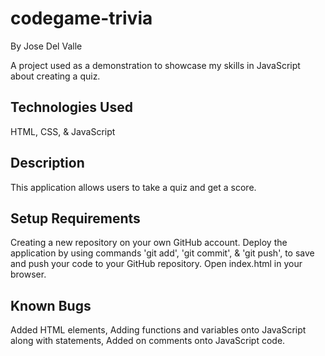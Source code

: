 # codegame-trivia
By Jose Del Valle

A project used as a demonstration to showcase my skills in JavaScript about creating a quiz.

## Technologies Used

HTML, CSS, & JavaScript

## Description

This application allows users to take a quiz and get a score. 

## Setup Requirements

Creating a new repository on your own GitHub account.
Deploy the application by using commands 'git add', 'git commit', & 'git push', to save and push your code to your GitHub repository. Open index.html in your browser.

## Known Bugs

Added HTML elements, Adding functions and variables onto JavaScript along with statements, Added on comments onto JavaScript code.
